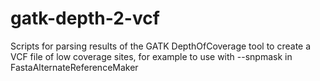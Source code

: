 # gatk-depth-2-vcf
Scripts for parsing results of the GATK DepthOfCoverage tool to create a VCF file of low coverage sites, for example to use with --snpmask in FastaAlternateReferenceMaker
